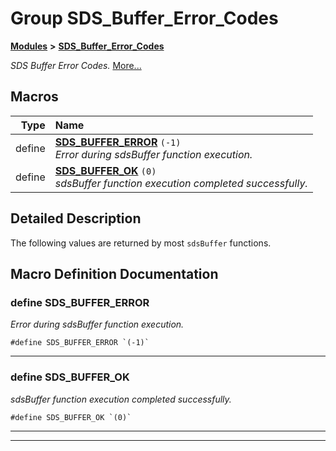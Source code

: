 

# Group SDS\_Buffer\_Error\_Codes



[**Modules**](modules.md) **>** [**SDS\_Buffer\_Error\_Codes**](group__SDS__Buffer__Error__Codes.md)



_SDS Buffer Error Codes._ [More...](#detailed-description)

































































## Macros

| Type | Name |
| ---: | :--- |
| define  | [**SDS\_BUFFER\_ERROR**](group__SDS__Buffer__Error__Codes.md#define-sds_buffer_error)  `(-1)`<br>_Error during sdsBuffer function execution._  |
| define  | [**SDS\_BUFFER\_OK**](group__SDS__Buffer__Error__Codes.md#define-sds_buffer_ok)  `(0)`<br>_sdsBuffer function execution completed successfully._  |

## Detailed Description


The following values are returned by most `sdsBuffer` functions. 


    
## Macro Definition Documentation





### define SDS\_BUFFER\_ERROR 

_Error during sdsBuffer function execution._ 
```
#define SDS_BUFFER_ERROR `(-1)`
```




<hr>



### define SDS\_BUFFER\_OK 

_sdsBuffer function execution completed successfully._ 
```
#define SDS_BUFFER_OK `(0)`
```




<hr>

------------------------------


